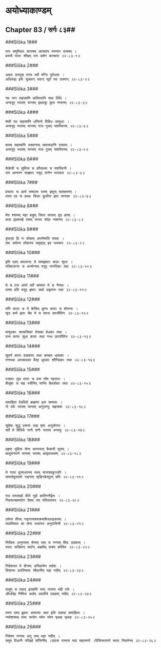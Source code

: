 अयोध्याकाण्डम्
===============================


## Chapter 83  / सर्गः ८३##


###Slōka 1###


    ततः समुत्थितः काल्यम् आस्थाय स्यन्दन उत्तमम् ।
    प्रययौ भरतः शीघ्रम् राम दर्शन कान्क्षया ॥२-८३-१॥


###Slōka 2###


    अग्रतः प्रययुस् तस्य सर्वे मन्त्रि पुरोधसः ।
    अधिरुह्य हयैः युक्तान् रथान् सूर्य रथ उपमान् ॥२-८३-२॥


###Slōka 3###


    नव नाग सहस्राणि कल्पितानि यथा विधि ।
    अन्वयुर् भरतम् यान्तम् इक्ष्वाकु कुल नन्दनम् ॥२-८३-३॥


###Slōka 4###


    षष्ठी रथ सहस्राणि धन्विनो विविध आयुधाः ।
    अन्वयुर् भरतम् यान्तम् राज पुत्रम् यशस्विनम् ॥२-८३-४॥


###Slōka 5###


    शतम् सहस्राणि अश्वानाम् समारूढानि राघवम् ।
    अन्वयुर् भरतम् यान्तम् राज पुत्रम् यशस्विनम् ॥२-८३-५॥


###Slōka 6###


    कैकेयी च सुमित्रा च कौसल्या च यशस्विनी ।
    राम आनयन सम्हृष्टा ययुर् यानेन भास्वता ॥२-८३-६॥


###Slōka 7###


    प्रयाताः च आर्य सम्घाता रामम् द्रष्टुम् सलक्ष्मणम् ।
    तस्य एव च कथाः चित्राः कुर्वाणा हृष्ट मानसाः ॥२-८३-७॥


###Slōka 8###


    मेघ श्यामम् महा बाहुम् स्थिर सत्त्वम् दृढ व्रतम् ।
    कदा द्रक्ष्यामहे रामम् जगतः शोक नाशनम् ॥२-८३-८॥


###Slōka 9###


    दृष्टएव हि नः शोकम् अपनेष्यति राघवः ।
    तमः सर्वस्य लोकस्य समुद्यन्न् इव भास्करः ॥२-८३-९॥


###Slōka 10###


    इति एवम् कथयन्तः ते सम्प्रहृष्टाः कथाः शुभाः ।
    परिष्वजानाः च अन्योन्यम् ययुर् नागरिकाः तदा ॥२-८३-१०॥


###Slōka 11###


    ये च तत्र अपरे सर्वे सम्मता ये च नैगमाः ।
    रामम् प्रति ययुर् हृष्टाः सर्वाः प्रकृतयः तदा ॥२-८३-११॥


###Slōka 12###


    मणि काराः च ये केचित् कुम्भ काराः च शोभनाः ।
    सूत्र कर्म कृतः चैव ये च शस्त्र उपजीविनः ॥२-८३-१२॥


###Slōka 13###


    मायूरकाः क्राकचिका रोचका वेधकाः तथा ।
    दन्त काराः सुधा काराः तथा गन्ध उपजीविनः ॥२-८३-१३॥


###Slōka 14###


    सुवर्ण काराः प्रख्याताः तथा कम्बल धावकाः ।
    स्नापक आच्चादका वैद्या धूपकाः शौण्डिकाः तथा ॥२-८३-१४॥


###Slōka 15###


    रजकाः तुन्न वायाः च ग्राम घोष महत्तराः ।
    शैलूषाः च सह स्त्रीभिर् यान्ति कैवर्तकाः तथा ॥२-८३-१५॥


###Slōka 16###


    समाहिता वेदविदो ब्राह्मणा वृत्त सम्मताः ।
    गो रथैः भरतम् यान्तम् अनुजग्मुः सहस्रशः ॥२-८३-१६॥


###Slōka 17###


    सुवेषाः शुद्ध वसनाः ताम्र मृष्ट अनुलेपनाः ।
    सर्वे ते विविधैः यानैः शनैः भरतम् अन्वयुः ॥२-८३-१७॥


###Slōka 18###


    प्रहृष्ट मुदिता सेना सान्वयात् कैकयी सुतम् ।
    भ्रातुरानयने यान्तम् भरतम् भ्रातृवत्सलम् ॥२-८३-१८॥


###Slōka 19###


    ते गत्वा दूरमध्वानम् रथम् यानाश्वकुञ्जरैः ।
    समासेदुस्ततो गङ्गाम् शृङ्गिबेरपुरम् प्रति ॥२-८३-१९॥


###Slōka 20###


    यत्र रामसखो वीरो गुहो ज्ञातिगणैर्वृतः ।
    निवसत्यप्रमादेन देशम् तम् परिपालयन् ॥२-८३-२०॥


###Slōka 21###


    उपेत्य तीरम् गङ्गायाश्चक्रमाकैरलङ्कतम् ।
    व्यवतिष्ठत सा सेना भरतस्य अनुयायिनी ॥२-८३-२१॥


###Slōka 22###


    निरीक्ष्य अनुगताम् सेनाम् ताम् च गन्गाम् शिव उदकाम् ।
    भरतः सचिवान् सर्वान् अब्रवीद् वाक्य कोविदः ॥२-८३-२२॥


###Slōka 23###


    निवेशयत मे सैन्यम् अभिप्रायेण सर्वशः ।
    विश्रान्तः प्रतरिष्यामः श्वैदानीम् महा नदीम् ॥२-८३-२३॥


###Slōka 24###


    दातुम् च तावद् इच्चामि स्वर् गतस्य मही पतेः ।
    और्ध्वदेह निमित्त अर्थम् अवतीर्य उदकम् नदीम् ॥२-८३-२४॥


###Slōka 25###


    तस्य एवम् ब्रुवतः अमात्याः तथा इति उक्त्वा समाहिताः ।
    न्यवेशयम्स् तामः चन्देन स्वेन स्वेन पृथक् पृथक् ॥२-८३-२५॥


###Slōka 26###


    निवेश्य गन्गाम् अनु ताम् महा नदीम् ।
    चमूम् विधानैः परिबर्ह शोभिनीम् ।उवास रामस्य तदा महात्मनो ।विचिन्तयानो भरतः निवर्तनम् ॥२-८३-२६॥


